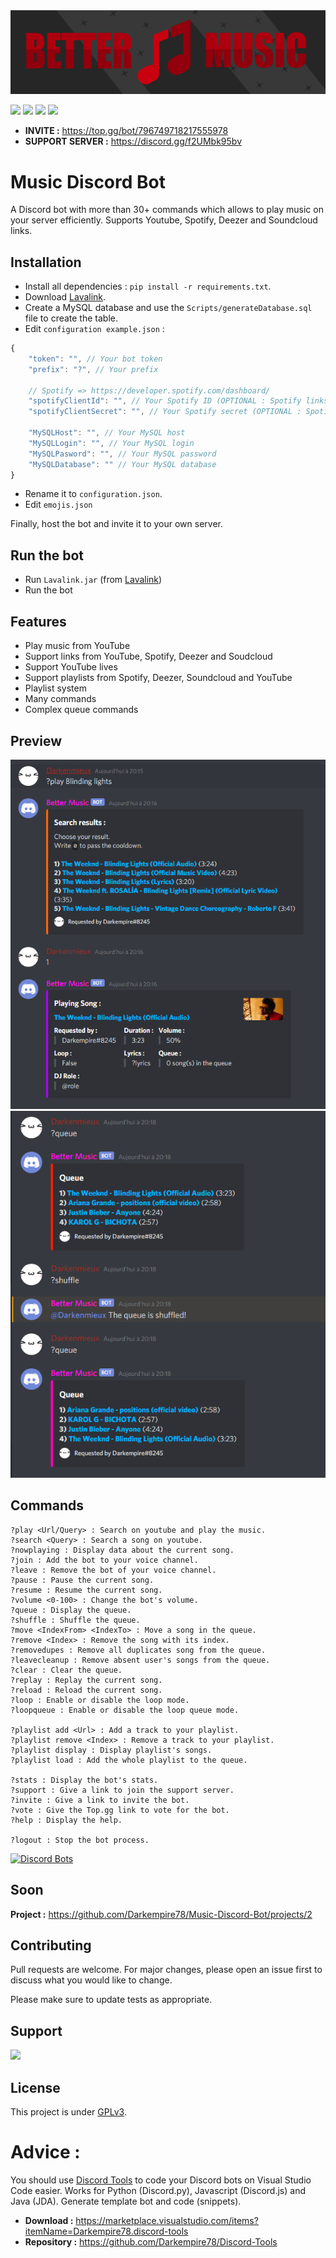 <img src="https://github.com/Darkempire78/Music-Discord-Bot/blob/main/Assets/Banner.png"/>

![](https://img.shields.io/codefactor/grade/github/Darkempire78/Music-Discord-Bot?style=for-the-badge) ![](https://img.shields.io/github/repo-size/Darkempire78/Music-Discord-Bot?style=for-the-badge) ![](https://img.shields.io/badge/SOURCERY-ENABLED-green?style=for-the-badge) <a href="https://discord.gg/FxXQwKvmUY"><img src="https://img.shields.io/discord/798492323860185108?color=%237289DA&label=DISCORD&style=for-the-badge"></a>

* **INVITE :** https://top.gg/bot/796749718217555978
* **SUPPORT SERVER :** https://discord.gg/f2UMbk95bv

# Music Discord Bot

A Discord bot with more than 30+ commands which allows to play music on your server efficiently. Supports Youtube, Spotify, Deezer and Soundcloud links.

## Installation

* Install all dependencies : ``pip install -r requirements.txt``.
* Download [Lavalink](https://github.com/Frederikam/Lavalink).
* Create a MySQL database and use the ``Scripts/generateDatabase.sql`` file to create the table.
* Edit `configuration example.json` :

```Javascript
{
    "token": "", // Your bot token
    "prefix": "?", // Your prefix
    
    // Spotify => https://developer.spotify.com/dashboard/ 
    "spotifyClientId": "", // Your Spotify ID (OPTIONAL : Spotify links support)
    "spotifyClientSecret": "", // Your Spotify secret (OPTIONAL : Spotify links support)
    
    "MySQLHost": "", // Your MySQL host
    "MySQLLogin": "", // Your MySQL login
    "MySQLPasword": "", // Your MySQL password
    "MySQLDatabase": "" // Your MySQL database
}
```

* Rename it to `configuration.json`.
* Edit `emojis.json`

Finally, host the bot and invite it to your own server.

## Run the bot

* Run `Lavalink.jar` (from [Lavalink](https://github.com/Frederikam/Lavalink))
* Run the bot

## Features

* Play music from YouTube
* Support links from YouTube, Spotify, Deezer and Soudcloud 
* Support YouTube lives
* Support playlists from Spotify, Deezer, Soundcloud and YouTube
* Playlist system
* Many commands
* Complex queue commands


## Preview

<img src="https://github.com/Darkempire78/Music-Discord-Bot/blob/main/Assets/capture1.png" width="600"/>

<img src="https://github.com/Darkempire78/Music-Discord-Bot/blob/main/Assets/capture2.png" width="600"/>


## Commands

```
?play <Url/Query> : Search on youtube and play the music.
?search <Query> : Search a song on youtube.
?nowplaying : Display data about the current song.
?join : Add the bot to your voice channel.
?leave : Remove the bot of your voice channel.
?pause : Pause the current song.
?resume : Resume the current song.
?volume <0-100> : Change the bot's volume.
?queue : Display the queue.
?shuffle : Shuffle the queue.
?move <IndexFrom> <IndexTo> : Move a song in the queue.
?remove <Index> : Remove the song with its index.
?removedupes : Remove all duplicates song from the queue.
?leavecleanup : Remove absent user's songs from the queue.
?clear : Clear the queue.
?replay : Replay the current song.
?reload : Reload the current song.
?loop : Enable or disable the loop mode.
?loopqueue : Enable or disable the loop queue mode.

?playlist add <Url> : Add a track to your playlist.
?playlist remove <Index> : Remove a track to your playlist.
?playlist display : Display playlist's songs.
?playlist load : Add the whole playlist to the queue.

?stats : Display the bot's stats.
?support : Give a link to join the support server.
?invite : Give a link to invite the bot.
?vote : Give the Top.gg link to vote for the bot.
?help : Display the help.

?logout : Stop the bot process.
```

[![Discord Bots](https://top.gg/api/widget/796749718217555978.svg)](https://top.gg/bot/796749718217555978)


## Soon

**Project :** https://github.com/Darkempire78/Music-Discord-Bot/projects/2


## Contributing

Pull requests are welcome. For major changes, please open an issue first to discuss what you would like to change.

Please make sure to update tests as appropriate.


## Support

<a href="https://discord.gg/FxXQwKvmUY">
  <img src = "https://discordapp.com/api/guilds/798492323860185108/widget.png?style=banner2">
</a>


## License

This project is under [GPLv3](https://github.com/Darkempire78/Raid-Protect-Discord-Bot/blob/master/LICENSE).


# Advice :

You should use [Discord Tools](https://marketplace.visualstudio.com/items?itemName=Darkempire78.discord-tools) to code your Discord bots on Visual Studio Code easier.
Works for Python (Discord.py), Javascript (Discord.js) and Java (JDA). Generate template bot and code (snippets).
- **Download :** https://marketplace.visualstudio.com/items?itemName=Darkempire78.discord-tools
- **Repository :** https://github.com/Darkempire78/Discord-Tools
